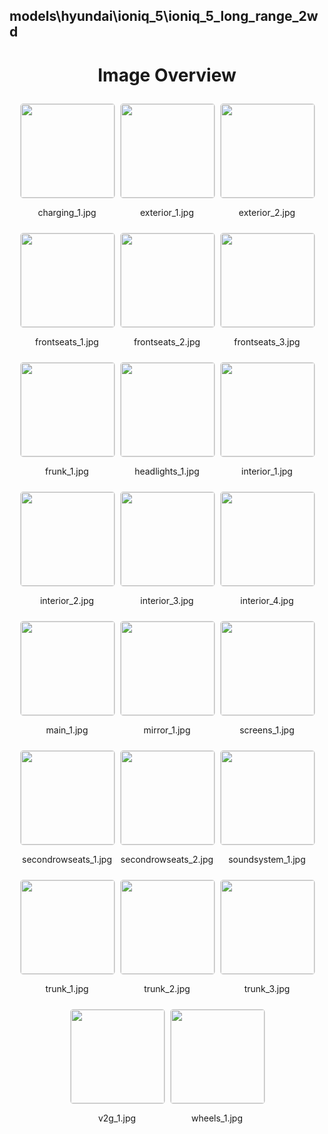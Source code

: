 ## models\hyundai\ioniq_5\ioniq_5_long_range_2wd
<style>
    .image-gallery {
        display: flex;
        flex-wrap: wrap;
        gap: 10px;
        justify-content: center;
        padding: 10px;
    }
    .image-gallery img {
        width: 150px;
        height: auto;
        border: 1px solid #ddd;
        border-radius: 5px;
    }
    .image-gallery div {
        flex: 1 1 calc(33.333% - 20px); /* Three images per row on large screens */
        max-width: 150px;
        text-align: center;
    }
    @media (max-width: 768px) {
        .image-gallery div {
            flex: 1 1 calc(50% - 20px); /* Two images per row on medium screens */
        }
    }
    @media (max-width: 480px) {
        .image-gallery div {
            flex: 1 1 100%; /* One image per row on small screens */
        }
    }
</style>
<h1 style ="text-align: center;"> Image Overview </h1> <div class="image-gallery">
<div>
<img src="https://media.evkx.net/multimedia/models/hyundai/ioniq_5/ioniq_5_long_range_2wd/charging_1_st.jpg">
<p>charging_1.jpg</p>
</div>
<div>
<img src="https://media.evkx.net/multimedia/models/hyundai/ioniq_5/ioniq_5_long_range_2wd/exterior_1_st.jpg">
<p>exterior_1.jpg</p>
</div>
<div>
<img src="https://media.evkx.net/multimedia/models/hyundai/ioniq_5/ioniq_5_long_range_2wd/exterior_2_st.jpg">
<p>exterior_2.jpg</p>
</div>
<div>
<img src="https://media.evkx.net/multimedia/models/hyundai/ioniq_5/ioniq_5_long_range_2wd/frontseats_1_st.jpg">
<p>frontseats_1.jpg</p>
</div>
<div>
<img src="https://media.evkx.net/multimedia/models/hyundai/ioniq_5/ioniq_5_long_range_2wd/frontseats_2_st.jpg">
<p>frontseats_2.jpg</p>
</div>
<div>
<img src="https://media.evkx.net/multimedia/models/hyundai/ioniq_5/ioniq_5_long_range_2wd/frontseats_3_st.jpg">
<p>frontseats_3.jpg</p>
</div>
<div>
<img src="https://media.evkx.net/multimedia/models/hyundai/ioniq_5/ioniq_5_long_range_2wd/frunk_1_st.jpg">
<p>frunk_1.jpg</p>
</div>
<div>
<img src="https://media.evkx.net/multimedia/models/hyundai/ioniq_5/ioniq_5_long_range_2wd/headlights_1_st.jpg">
<p>headlights_1.jpg</p>
</div>
<div>
<img src="https://media.evkx.net/multimedia/models/hyundai/ioniq_5/ioniq_5_long_range_2wd/interior_1_st.jpg">
<p>interior_1.jpg</p>
</div>
<div>
<img src="https://media.evkx.net/multimedia/models/hyundai/ioniq_5/ioniq_5_long_range_2wd/interior_2_st.jpg">
<p>interior_2.jpg</p>
</div>
<div>
<img src="https://media.evkx.net/multimedia/models/hyundai/ioniq_5/ioniq_5_long_range_2wd/interior_3_st.jpg">
<p>interior_3.jpg</p>
</div>
<div>
<img src="https://media.evkx.net/multimedia/models/hyundai/ioniq_5/ioniq_5_long_range_2wd/interior_4_st.jpg">
<p>interior_4.jpg</p>
</div>
<div>
<img src="https://media.evkx.net/multimedia/models/hyundai/ioniq_5/ioniq_5_long_range_2wd/main_1_st.jpg">
<p>main_1.jpg</p>
</div>
<div>
<img src="https://media.evkx.net/multimedia/models/hyundai/ioniq_5/ioniq_5_long_range_2wd/mirror_1_st.jpg">
<p>mirror_1.jpg</p>
</div>
<div>
<img src="https://media.evkx.net/multimedia/models/hyundai/ioniq_5/ioniq_5_long_range_2wd/screens_1_st.jpg">
<p>screens_1.jpg</p>
</div>
<div>
<img src="https://media.evkx.net/multimedia/models/hyundai/ioniq_5/ioniq_5_long_range_2wd/secondrowseats_1_st.jpg">
<p>secondrowseats_1.jpg</p>
</div>
<div>
<img src="https://media.evkx.net/multimedia/models/hyundai/ioniq_5/ioniq_5_long_range_2wd/secondrowseats_2_st.jpg">
<p>secondrowseats_2.jpg</p>
</div>
<div>
<img src="https://media.evkx.net/multimedia/models/hyundai/ioniq_5/ioniq_5_long_range_2wd/soundsystem_1_st.jpg">
<p>soundsystem_1.jpg</p>
</div>
<div>
<img src="https://media.evkx.net/multimedia/models/hyundai/ioniq_5/ioniq_5_long_range_2wd/trunk_1_st.jpg">
<p>trunk_1.jpg</p>
</div>
<div>
<img src="https://media.evkx.net/multimedia/models/hyundai/ioniq_5/ioniq_5_long_range_2wd/trunk_2_st.jpg">
<p>trunk_2.jpg</p>
</div>
<div>
<img src="https://media.evkx.net/multimedia/models/hyundai/ioniq_5/ioniq_5_long_range_2wd/trunk_3_st.jpg">
<p>trunk_3.jpg</p>
</div>
<div>
<img src="https://media.evkx.net/multimedia/models/hyundai/ioniq_5/ioniq_5_long_range_2wd/v2g_1_st.jpg">
<p>v2g_1.jpg</p>
</div>
<div>
<img src="https://media.evkx.net/multimedia/models/hyundai/ioniq_5/ioniq_5_long_range_2wd/wheels_1_st.jpg">
<p>wheels_1.jpg</p>
</div>
</div>
